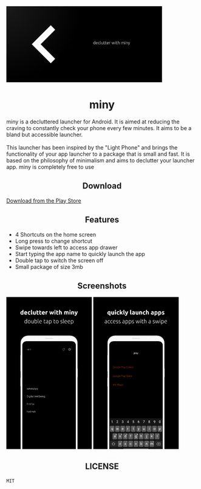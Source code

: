 <img src="design/fg.png" height="200" /> 

<br/>

<h1 align="center">miny</h1>
miny is a decluttered launcher for Android. It is aimed at reducing the craving to constantly check your phone every few minutes. It aims to be a bland but accessible launcher.
<br/>
<br/>
This launcher has been inspired by the "Light Phone" and brings the functionality of your app launcher to a package that is small and fast. It is based on the philosophy of minimalism and aims to declutter your launcher app. miny is completely free to use

<h2 align="center">Download</h2>

[Download from the Play Store](https://play.google.com/store/apps/details?id=com.appallure.miny)

<h2 align="center">Features</h2>

- 4 Shortcuts on the home screen
- Long press to change shortcut
- Swipe towards left to access app drawer
- Start typing the app name to quickly launch the app
- Double tap to switch the screen off
- Small package of size 3mb

<h2 align="center">Screenshots</h2>

<img src="design/Home.png" height="400" /> <img src="design/AppDrawer.png" height="400" />

<h2 align="center">LICENSE</h2>

```
MIT
```
